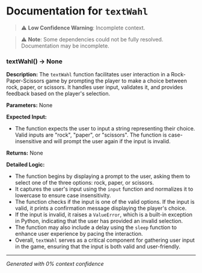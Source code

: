 # Documentation for `textWahl`

> ⚠️ **Low Confidence Warning**: Incomplete context.


> ⚠️ **Note**: Some dependencies could not be fully resolved. Documentation may be incomplete.
### textWahl() -> None

**Description:**
The `textWahl` function facilitates user interaction in a Rock-Paper-Scissors game by prompting the player to make a choice between rock, paper, or scissors. It handles user input, validates it, and provides feedback based on the player's selection.

**Parameters:**
None

**Expected Input:**
- The function expects the user to input a string representing their choice. Valid inputs are "rock", "paper", or "scissors". The function is case-insensitive and will prompt the user again if the input is invalid.

**Returns:**
None

**Detailed Logic:**
- The function begins by displaying a prompt to the user, asking them to select one of the three options: rock, paper, or scissors.
- It captures the user's input using the `input` function and normalizes it to lowercase to ensure case insensitivity.
- The function checks if the input is one of the valid options. If the input is valid, it prints a confirmation message displaying the player's choice.
- If the input is invalid, it raises a `ValueError`, which is a built-in exception in Python, indicating that the user has provided an invalid selection.
- The function may also include a delay using the `sleep` function to enhance user experience by pacing the interaction.
- Overall, `textWahl` serves as a critical component for gathering user input in the game, ensuring that the input is both valid and user-friendly.

---
*Generated with 0% context confidence*